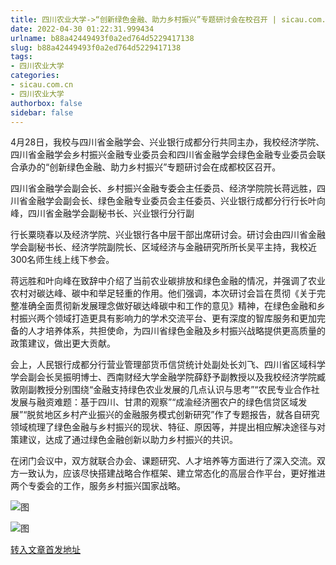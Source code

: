 ```yaml
---
title: 四川农业大学->“创新绿色金融、助力乡村振兴”专题研讨会在校召开 | sicau.com.cn
date: 2022-04-30 01:22:31.999434
urlname: b88a42449493f0a2ed764d5229417138
slug: b88a42449493f0a2ed764d5229417138
tags: 
- 四川农业大学
categories:
- sicau.com.cn
- 四川农业大学
authorbox: false
sidebar: false
---
```

4月28日，我校与四川省金融学会、兴业银行成都分行共同主办，我校经济学院、四川省金融学会乡村振兴金融专业委员会和四川省金融学会绿色金融专业委员会联合承办的“创新绿色金融、助力乡村振兴”专题研讨会在成都校区召开。

四川省金融学会副会长、乡村振兴金融专委会主任委员、经济学院院长蒋远胜，四川省金融学会副会长、绿色金融专业委员会主任委员、兴业银行成都分行行长叶向峰，四川省金融学会副秘书长、兴业银行分行副
<!--more-->
行长粟晓春以及经济学院、兴业银行各中层干部出席研讨会。研讨会由四川省金融学会副秘书长、经济学院副院长、区域经济与金融研究所所长吴平主持，我校近300名师生线上线下参会。

蒋远胜和叶向峰在致辞中介绍了当前农业碳排放和绿色金融的情况，并强调了农业农村对碳达峰、碳中和举足轻重的作用。他们强调，本次研讨会旨在贯彻《关于完整准确全面贯彻新发展理念做好碳达峰碳中和工作的意见》精神，在绿色金融和乡村振兴两个领域打造更具有影响力的学术交流平台、更有深度的智库服务和更加完备的人才培养体系，共担使命，为四川省绿色金融及乡村振兴战略提供更高质量的政策建议，做出更大贡献。

会上，人民银行成都分行营业管理部货币信贷统计处副处长刘飞、四川省区域科学学会副会长吴振明博士、西南财经大学金融学院薛舒予副教授以及我校经济学院臧敦刚副教授分别围绕“金融支持绿色农业发展的几点认识与思考”“农民专业合作社发展与融资难题：基于四川、甘肃的观察”“成渝经济圈农户的绿色信贷区域发展”“脱贫地区乡村产业振兴的金融服务模式创新研究”作了专题报告，就各自研究领域梳理了绿色金融与乡村振兴的现状、特征、原因等，并提出相应解决途径与对策建议，达成了通过绿色金融创新以助力乡村振兴的共识。

在闭门会议中，双方就联合办会、课题研究、人才培养等方面进行了深入交流。双方一致认为，应该尽快搭建战略合作框架、建立常态化的高层合作平台，更好推进两个专委会的工作，服务乡村振兴国家战略。

![图](https://news.sicau.edu.cn/__local/F/76/0B/0DB740C891FCF1ABFCF783CE0A7_3BE763C5_41E2D.jpg)

![图](https://news.sicau.edu.cn/__local/F/CF/1C/78E7168BA2AAC19A08ABEB6492B_10E37B51_4025C.jpg)

[转入文章首发地址](https://news.sicau.edu.cn/info/1078/67594.htm)